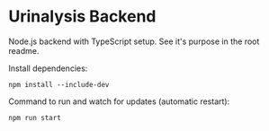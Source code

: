 # Urinalysis Backend

Node.js backend with TypeScript setup. See it's purpose in the root readme.

Install dependencies:

```
npm install --include-dev
```

Command to run and watch for updates (automatic restart):

```
npm run start
```